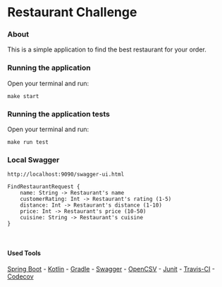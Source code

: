 # Restaurant Challenge

### About

This is a simple application to find the best restaurant for your order.

### Running the application

Open your terminal and run:
```
make start
```

### Running the application tests

Open your terminal and run:
```
make run test
```

### Local Swagger 
``http://localhost:9090/swagger-ui.html``

```
FindRestaurantRequest {
    name: String -> Restaurant's name
    customerRating: Int -> Restaurant's rating (1-5)
    distance: Int -> Restaurant's distance (1-10)
    price: Int -> Restaurant's price (10-50)
    cuisine: String -> Restaurant's cuisine    
}
```
<br/>

#### Used Tools

[Spring Boot](https://spring.io/projects/spring-boot) - [Kotlin](https://kotlinlang.org/) - [Gradle](https://docs.gradle.org) - [Swagger](https://swagger.io/) - [OpenCSV](http://opencsv.sourceforge.net/) - [Junit](https://junit.org/junit5/) - [Travis-CI](https://travis-ci.org/) - [Codecov](https://about.codecov.io/)

